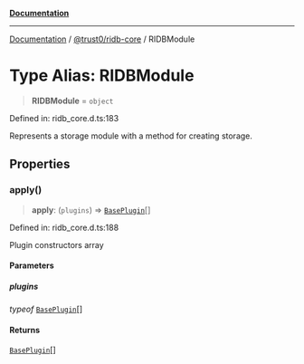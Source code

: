 [**Documentation**](../../../README.md)

***

[Documentation](../../../packages.md) / [@trust0/ridb-core](../README.md) / RIDBModule

# Type Alias: RIDBModule

> **RIDBModule** = `object`

Defined in: ridb\_core.d.ts:183

Represents a storage module with a method for creating storage.

## Properties

### apply()

> **apply**: (`plugins`) => [`BasePlugin`](../classes/BasePlugin.md)[]

Defined in: ridb\_core.d.ts:188

Plugin constructors array

#### Parameters

##### plugins

*typeof* [`BasePlugin`](../classes/BasePlugin.md)[]

#### Returns

[`BasePlugin`](../classes/BasePlugin.md)[]
